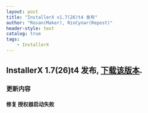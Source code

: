 ```yaml
---
layout: post
title: "InstallerX v1.7(26)t4 发布"
author: "Rosan(Maker), RinCynar(Repost)"
header-style: text
catalog: true
tags:
    - InstallerX
---
```


## InstallerX 1.7(26)t4 发布, [下载该版本](/file/InstallerX_1.7(26)-t4.apk).

### 更新内容

#### 修复 授权器启动失败